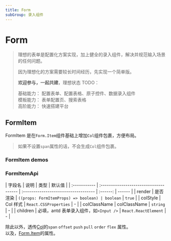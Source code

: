 ```yaml
---
title: Form
subGroup: 录入组件
---
```


# Form

> 理想的表单是配置化方案实现，加上健全的录入组件，解决并规范输入场景的任何问题。
>
> 因为理想化的方案需要较长时间经历，先实现一个简单版。
>
> **欢迎参与，一起共建**，理想状态 TODO：
>
> 基础能力： 配置表单、配置表格、原子控件、数据录入组件  
> 模板能力： 表单配置页、搜索表格  
> 高阶能力： 快速搭建平台

## FormItem

FormItem 是在`Form.Item`组件基础上增加`Col`组件包裹，方便布局。

> 如果不设置`span`属性的话，不会生成`Col`组件包裹。

### FormItem demos

<Demo src="./demos/formitemdemo.tsx" />

### FormItemApi

| 字段名       | 说明                                   | 类型                                 |  默认值  |
| :----------- | :------------------------------------- | :----------------------------------- | :------: | ------ |
| render       | 是否渲染                               | `((props: FormItemProps) => boolean) | boolean` | `true` |
| colStyle     | Col 样式                               | `React.CSSProperties`                |    -     |
| colClassName | colClassName                           | `string`                             |    -     |
| children     | 必填，antd 表单录入组件，如`<Input />` | `React.ReactElement`                 |    -     |

除此以外，透传[Col](https://ant.design/components/grid-cn/#Col)的`span` `offset` `push` `pull` `order` `flex` 属性。  
以及，[Form.Item](https://ant.design/components/form-cn/#Form.Item)的属性。
